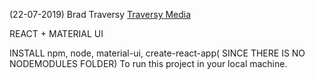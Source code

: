 (22-07-2019)
Brad Traversy
[Traversy Media](http://www.traversymedia.com)

REACT + MATERIAL UI

INSTALL npm, node, material-ui, create-react-app( SINCE THERE IS NO NODEMODULES FOLDER) To run this project in your local machine.
